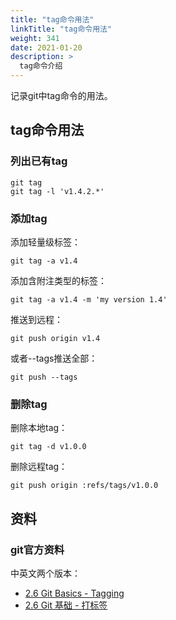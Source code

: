 ```yaml
---
title: "tag命令用法"
linkTitle: "tag命令用法"
weight: 341
date: 2021-01-20
description: >
  tag命令介绍
---
```


记录git中tag命令的用法。

## tag命令用法

### 列出已有tag

	git tag
	git tag -l 'v1.4.2.*'

### 添加tag

添加轻量级标签：

	git tag -a v1.4

添加含附注类型的标签：

	git tag -a v1.4 -m 'my version 1.4'

推送到远程：

	git push origin v1.4

或者--tags推送全部：

	git push --tags

### 删除tag

删除本地tag：

	git tag -d v1.0.0

删除远程tag：

	git push origin :refs/tags/v1.0.0

## 资料

### git官方资料

中英文两个版本：

- [2.6 Git Basics - Tagging](http://git-scm.com/book/en/v2/Git-Basics-Tagging)
- [2.6 Git 基础 - 打标签](http://git-scm.com/book/zh/v1/Git-%E5%9F%BA%E7%A1%80-%E6%89%93%E6%A0%87%E7%AD%BE)
